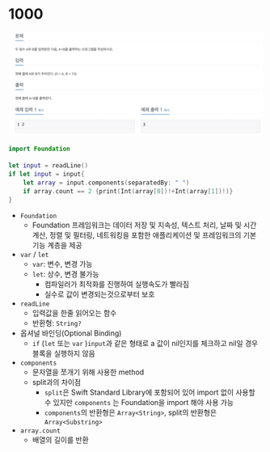 # 1000

![1000.png](1000.png)

```swift
import Foundation

let input = readLine()
if let input = input{
    let array = input.components(separatedBy: " ")
    if array.count == 2 {print(Int(array[0])!+Int(array[1])!)}
}
```

- `Foundation`
    - Foundation 프레임워크는 데이터 저장 및 지속성, 텍스트 처리, 날짜 및 시간 계산, 정렬 및 필터링, 네트워킹을 포함한 애플리케이션 및 프레임워크의 기본 기능 계층을 제공
- `var` / `let`
    - `var`: 변수, 변경 가능
    - `let`: 상수, 변경 불가능
        - 컴파일러가 최적화를 진행하여 실행속도가 빨라짐
        - 실수로 값이 변경되는것으로부터 보호
- `readLine`
    - 입력값을 한줄 읽어오는 함수
    - 반환형: `String?`
- 옵셔널 바인딩(Optional Binding)
    - `if` (`let` 또는 `var` )`input`과 같은 형태로 a 값이 nil인지를 체크하고 nil일 경우 블록을 실행하지 않음
- `components`
    - 문자열을 쪼개기 위해 사용한 method
    - split과의 차이점
        - `split`은 Swift Standard Library에 포함되어 있어 import 없이 사용할 수 있지만 `components`
        는 Foundation을 import 해야 사용 가능
        - `components`의 반환형은 `Array<String>`, split의 반환형은 `Array<Substring>`
- `array.count`
    - 배열의 길이를 반환